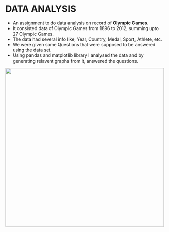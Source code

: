 # DATA ANALYSIS
* An assignment to do data analysis on record of **Olympic Games**.
* It consisted data of Olympic Games from 1896 to 2012, summing upto 27 Olympic Games.
* The data had several info like, Year, Country, Medal, Sport, Athlete, etc.
* We were given some Questions that were supposed to be answered using the data set.
* Using pandas and matplotlib library I analysed the data and by generating relavent graphs from it, answered the questions.
<img align = 'centre' src="https://user-images.githubusercontent.com/90149289/133287289-cee239ad-eb86-4c1f-9c8b-fa8c8d402573.png" width = 500>
